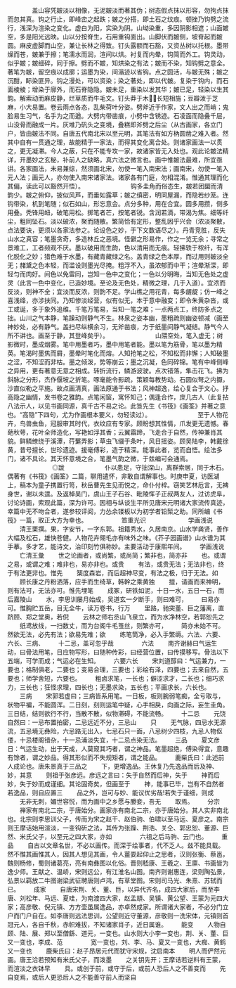 <!-- { "loadSidebar": true } -->
　　　　盖山容凭皴淡以相像，无泥皴淡而著其伪；树态假点抹以形容，勿拘点抹而忽其真。钩之行止，即峰峦之起跌；皴之分搭，即土石之纹痕。顿挫乃钩劈之流行，浅深为渲染之变化。虚白为阳，实染为阴。山坳染重，多因阴影相遮；山面皴空，多是阳光远映。山以分按脊生，石用重钩面出。山脚伏而皴侧，坡脊起而皴圆。麻皮虚脚而山空，兼让长林之得致。钉头露额而石豁，又资丛树以托根。墨带燥而苍，皴兼于擦；笔濡水而润，渲间以烘。衬复而内晕，钩简而外工。钩灵动，似乎皴；皴细碎，同于擦。劈而不皴，知烘染之有法；皴而不染，知钩劈之意全。著笔为皴，留空痕以成廓；运墨为染，间滃迹以省钩。点之圆活，与皴无殊；皴之沉酣，眎染匪异。钩之漫处，可以资染；染之著处，即以代皴。复染于钩内，而石面棱棱；增染于廓外，而石脊隐隐。皴未足，重染以发其华；皴已足，轻染以生其韵。解索动而麻皮静，烂草质而牛毛文。钉头莽于木，长短相施；豆瓣泼于芝麻，小大易置。卷云雨点各态，乱柴荷叶分姿。劈斧近于作家，文人出之而峭；鬼脸易生习气，名手为之而遒。大劈内带凿痕，小劈中含锈迹。石凌面而隐叠千层，山没骨而融成一片。灰堆乃矾头之变境，叠糕即斧劈之后尘（从古画家，各立门户，皆由皴法不同。自唐五代南北宋以至元明，其笔法有如方枘圆凿之难入者。然其中自有一贯通之理，故能精于一家法，而得其变化离合处。则诸家画法一以贯之，更无凝滞。今人之蔽，只在不能专攻一家，故诸家皆无入处也。观此论皴法精详，开墨妙之玄秘，补前人之缺略，真六法之微言也。画中惟皴法最难，所宜亟讲。各家画法，未易兼综，然须画北宋，勿使一笔入南宋法；画南宋，勿使一笔入元人法；画元人，亦勿使入南宋诸家法。诸家各有门庭，勿相混淆。惟通其理而化其偏，读此可以豁然开悟）。
　　　
　　　　钩多圭角而俗态生，皴若团圞而清韵少。皴之俯仰，披似风芦，而垂如露草；皴之缜密，明同屋漏，而隐若纱笼。连钩带染，机到笔随；似石如山，形忘意会。点分多种，用在合宜。圆多用攒，侧多用叠。秃锋用衄，破笔用松。掷笔者芒，按笔者锐。含润若滴，带渴为焦。细等纤尘，粗同坠石。淡以破浓，聚而随散。繁简恰有定形，整乱因乎兴会（浓淡聚散，点法要诀，更须以各家法参之。论设色之妙，于下文数语尽之）。丹青竞胜，反失山水之真容；笔墨贪奇，多造林丘之恶境。怪僻之形易作，作之一览无余；寻常之景难工，工者频观不厌。墨以破用而生韵，色以清用而无痕。轻拂轶于秾纤，有浑化脱化之妙；猎色难于水墨，有藏青藏绿之名。盖青绿之色本厚，而过用则皴淡全无；赭黛之色本轻，而滥设则墨光尽掩。粗浮不入，虽浓郁而中干；渲晕渐深，即轻匀而肉好。间色以免雷同，岂知一色中之变化；一色以分明晦，当知无色处之虚灵（此言一色中变化，已造妙境。至论及无色处，精微之理，几于入道）。宜浓而反淡，则神不全；宜淡而反浓，则韵不足。学山樵之用花青，每多龌龊；仿一峰之喜浅绛，亦涉扶同。乃知惨淡经营，似有似无，本于意中融变；即令朱黄杂沓，或工或诞，多于象外追维。千笔万笔易，当知一笔之难；一点两点工，终防多点之拙。山川之气本静，笔躁动则静气不生。林泉之姿本幽，墨粗疏则幽姿顿减（画至神妙处，必有静气。盖扫尽纵横余习，无斧凿痕，方于纸墨间静气凝结。静气今人所不讲也。画至于静，其登峰矣乎）。
　　　
　　　　山隈空处，笔入虚无；树影微时，墨成烟雾。笔中用墨者巧，墨中用笔者能。墨以笔为筋骨，笔以墨为精英。笔渴时墨焦而屑，墨晕时笔化而熔。人知抢笔之松，不知松而非懈；人知破墨之涩，不知涩而非枯。墨之倾泼，势等崩云；墨之沉凝，色同碎锦。笔有中峰侧峰之异用，更有著意无意之相成。转折流行，鳞游波驶。点次错落，隼击花飞。拂为斜脉之分形，杰作偃坡之折笔。啄毫能令影疏，策颖每教势动。石圆似弩之内擫，沙直似勒之平施。故点画清真，画法原通于书法；风神超逸，绘心复合于文心。抒高隐之幽情，发书卷之雅韵。点笔闲窗，寓怀知己；偶逢合作，庶几古人（此复拈八法示人，以见书画同源，真千古不易之论。此笪先生《书筏》《画筌》并著之意也。“高隐”下四句，尤为作画根本要义，勿轻读过）。
　　　
　　　　至于人物花卉，鸟兽虫鱼，冠服审其时代，衣纹应有专家。顾盼想其性情，爪发更无遗憾。春葩秋萼，花叶全师造化，写艳如浮其香；云翼霜蹄，飞走合于自然，传神兼肖其貌。鲜鳞缭绕于溪潭，荇蘩弄影；草虫飞缀于条叶，风日摇姿。顾吴陆李，韩戴徐黄，昔号擅长，世珍遗迹。援毫傅彩，造于精深。能事此者，览而自悟。绘法多门，诸不具论。其天怀意境之合，笔墨气韵之微，于兹编可会通焉。
　　　
　　　　◎跋
　　
　　　　仆以患足，守拙深山，离群索居，同于木石。偶著有《书筏》《画筌》二篇，聊用遣怀，非敢自谓解事也。时庚申夏，访医湖上，稿本为童子携置行笥，秋岳曹先生见而悦之，命仆付梓。窃笑艺林卮言，无裨身世，谢以未遑。及返棹吴门，虞山王子石谷、毗陵恽子正叔两友人，过访虎阜，讨论诗画，索观此篇，深为许可。因相与纵谈生平所见唐宋元明诸大家流传真迹，幸篇中无不吻合者，遂参较评阅，力怂余镂板以为初学者铅椠之助。同所编《书筏》一篇，取正大方为幸也。
　　　
　　笪重光识
　　
　　
　　学画浅说
　　清王栗撰。果，字安节，一字东郭。祖籍秀水，久居南京。山水学龚贤，善作大幅及松石，雄快苍健。人物花卉翎毛亦有味外之味。《芥子园画谱》山水谱为其手摹。多才艺，能诗文，治印刻竹俱称妙。主要活动于康熙年间。
　　学画浅说
　　亡清王彙
　　世之论画者，或尚繁，或尚简；繁非也，简亦非
　　也。或谓之易，或谓之难；难非也，易亦非也。或贵
　　有法，或贵无法；无法非也，终于有法更非也。惟先
　　榘度森岩，而后超神尽变，有法之极，归于无法。如
　　顾长康之丹粉洒落，应手而生绮草，韩幹之乘黄独
　　擅，请画而来神明，则有法可，无法亦可。惟先埋笔
　　成冢，研铁如泥，十日一水，五日一石，而后嘉陵山
　　水，李思训屡月始成，吴道玄一夕断手，则曰难可，
　　曰易亦可。惟胸贮五岳，目无全牛，读万卷书，行万
　　里路，驰突董、巨之藩离，直跻顾、郑之堂奥，若倪
　　云林之师右丞山飞泉立，而为水净林空，若郭恕先之
　　纸鸢放线，一扫数丈，而为台阁牛毛茧丝，则繁亦可，
　　简亦未始不可。然欲无法，必先有法；欲易先难；欲
　　练笔筒净，必入手繁缛。六法、六要、六长、三病、
　　十二忌，盖可忽乎哉
　　
　　六法
　　南齐谢赫曰气运生动，曰骨法用笔，日应物写形，曰随种传彩，曰经营位置，曰传摸移写。骨法以下五端，可学而成；气运必在生知。
　　六要六长
　　宋刘道醇曰：气运兼力，一要也；格制俱老，二要也；变易合理，三要也；彩绘有泽，四要也；去来自然，五要也；师学舍短，六要也。
　　粗卤求笔，一长也；僻涩求才，二长也；细巧求力，三长也；狂怪求理，四长也；无墨求染，五长也；平画求长，六长也。
　　三病
　　宋郭若虚曰；三病皆系用笔。一日板，板则腕弱笔痴，全亏取与，状物平褊，不能圆浑。二日刻，刻则运笔中疑，心手相戾，向画之际，妄生圭角。三日结，结则欲行不行，当散不散，似物滞碍，不能流畅。
　　十二忌
　　元饶自然曰：一忌布置拍密，二忌远近不分，三忌山
　　只
　　无气脉，四忌水无源流，五忌境无彝险，六忌路无出入，七忌石只一面，八忌树少四枝，九忌人物伛偻，十忌楼阁错杂，十一忌浦淡失宜，十二忌点染无法。
　　三品
　　夏文彦日：气运生动，出于天成，人莫窥其巧者，谓之神品。笔墨超绝，傅染得宜，意趣有馀者，谓之妙品。得其形似而不失规矩者，谓之能品。
　　鹿柴氏曰：此述前人成论也。唐朱景真于三品之
　　下，更增逸品。王休复乃先逸品而后及神、妙，其意
　　则祖于张彦远。彦远之言曰：失于自然而后神，失于
　　神而后妙，失于妙而成谨细。其论固奇矣，但画至于
　　神，能事已毕，岂有不自然者若逸品，则自应置三
　　品之外，岂可与妙、能议优劣哉!若失于谨细，则成
　　无非无刺，媚世容悦，而为画中之乡愿与媵妾，吾无
　　取焉。
　　分宗
　　禅家有南北二宗，于唐始分。画家亦有南北二宗，亦于唐始分。其人实非南北也。北宗则李思训父子，传而为宋之赵干、赵伯驹、伯啸以至马远、夏彦之。南宗则王摩诘始用渲淡，一变钩斫之法，其传为张躁、荆浩、关仝、郭忠恕、董源、巨然、米氏父子，以至元之四大家，亦如
　　
　　六祖之后马驹、云门也。
　　重品
　　自古以文章名世，不必以画传。而深于绘事者，代不乏人。兹不能具载。然不惟其画惟其人，因其人想见其画，令人薑耍起仰止之思者，汉则张衡、蔡邕，魏则杨修，蜀则诸葛亮，亮有南彝图以化俗。晋则嵇康、王羲之、王廪、书画皆为逸少师。王献之、温峤，宋则远公，有江淮名山图。南齐则谢惠连，梁则陶弘景，弘景以羁放二牛图谢梁武征聘唐则卢鸿，有草堂图。宋则司马光、朱熹、苏轼而已。
　　成家
　　自唐宋荆、关、董、巨，以异代齐名，成四大家后，而至李唐、刘松年、马远、夏珪，为南渡四大家，赵孟頫、吴镇、黄公望、王蒙为元四大家；高彦敬、倪元镇、方方壶虽属逸品，亦卓然成家。所谓诸大家者，不必分门立户而门户自在。如李唐则远法思训，公望则近守董源，彦敬则一洗宋体，元镇则首冠元人，各自千秋，赤帜难拔，不知诸家肖子，近日属谁。
　　能变
　　人物自顾、陆、展、郑以至僧繇、道元，一变也。山水则大小李一变也，荆、关、董、巨又一变也，李成、范
　　
　　宽一变也，刘、李、马、夏又一变也，大痴、黄鹤又一变也
　　鹿柴氏曰：赵子昂居元代而犹守宋规，沈启南本
　　明人而俨然元画。唐王洽若预知有米氏父子，而泼墨
　　之关钥先开；王摩诘若逆料有王蒙，而渲淡之衣钵早
　　具。或创于前，或守于后，或前人恐后人之不善变而
　　先自变焉，或后人更恐后人之不能善守前人而坚自
